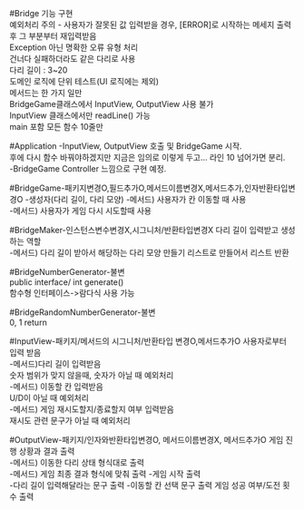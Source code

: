 #Bridge 기능 구현  
예외처리 주의 - 사용자가 잘못된 값 입력받을 경우, [ERROR]로 시작하는 메세지 출력 후 그 부분부터 재입력받음  
Exception 아닌 명확한 오류 유형 처리  
건너다 실패하더라도 같은 다리로 사용  
다리 길이 : 3~20  
도메인 로직에 단위 테스트(UI 로직에는 제외)  
메서드는 한 가지 일만  
BridgeGame클래스에서 InputView, OutputView 사용 불가  
InputView 클래스에서만 readLine() 가능  
main 포함 모든 함수 10줄만  
  
  
#Application
-InputView, OutputView 호출 및 BridgeGame 시작.  
후에 다시 함수 바꿔야하겠지만 지금은 임의로 이렇게 두고... 라인 10 넘어가면 분리.  
-BridgeGame Controller 느낌으로 구현 예정.

#BridgeGame-패키지변경O,필드추가O,메서드이름변경X,메서드추가,인자반환타입변경O
-생성자(다리 길이, 다리 모양)
-메서드) 사용자가 칸 이동할 때 사용  
-메서드) 사용자가 게임 다시 시도할때 사용  

#BridgeMaker-인스턴스변수변경X,시그니처/반환타입변경X
다리 길이 입력받고 생성 하는 역할  
-메서드) 다리 길이 받아서 해당하는 다리 모양 만들기 리스트로 만들어서 리스트 반환

#BridgeNumberGenerator-불변  
public interface/ int generate()  
함수형 인터페이스->람다식 사용 가능

#BridgeRandomNumberGenerator-불변  
0, 1 return  

#InputView-패키지/메서드의 시그니처/반환타입 변경O,메서드추가O
사용자로부터 입력 받음  
-메서드)다리 길이 입력받음  
숫자 범위가 맞지 않을때, 숫자가 아닐 때 예외처리  
-메서드) 이동할 칸 입력받음  
U/D이 아닐 때 예외처리  
-메서드) 게임 재시도할지/종료할지 여부 입력받음  
재시도 관련 문구가 아닐 때 예외처리  

#OutputView-패키지/인자와반환타입변경O, 메서드이름변경X, 메서드추가O
게임 진행 상황과 결과 출력  
-메서드) 이동한 다리 상태 형식대로 출력  
-메서드) 게임 최종 결과 형식에 맞춰 출력 
-게임 시작 출력  
-다리 길이 입력해달라는 문구 출력
-이동할 칸 선택 문구 출력
게임 성공 여부/도전 횟수 출력